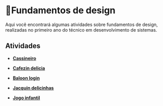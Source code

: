 
# 🎨Fundamentos de design

Aqui você encontrará algumas atividades sobre fundamentos de design, realizadas no primeiro ano do técnico em desenvolvimento de sistemas.


## Atividades

- __[Cassineiro](https://github.com/cemeterydriiver/portfolioDS/tree/main/2Ano/fundamentosDeDesign/cassineiro/cassineiro-20220228T205153Z-001)__

- __[Cafezin delicia](https://raw.githubusercontent.com/cemeterydriiver/portfolioDS/main/2Ano/fundamentosDeDesign/cafezindelicia.png)__

- __[Baloon login](https://www.figma.com/file/2Hhj5KnFbJKHXwnWpxwG5E/login-passeio-de-bal%C3%A3o?node-id=4%3A18)__


- __[Jacquin delicinhas](https://www.figma.com/proto/t8nyI4s5jpnqdvgIYmUxS6/jacquin-delicinhas?node-id=3%3A2&scaling=scale-down&page-id=0%3A1)__

- __[Jogo infantil]( https://classroom.google.com/c/NDY5MzQwMjM2NzMx/a/NDc2MjYxNDg2NTYw/details)__





